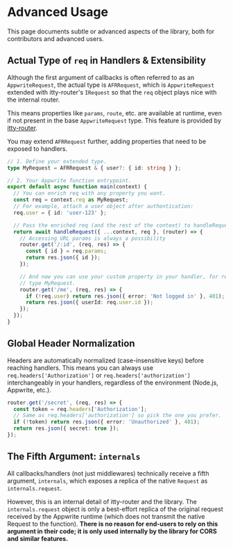 # Advanced Usage

This page documents subtle or advanced aspects of the library, both for contributors and advanced users.

## Actual Type of `req` in Handlers & Extensibility

Although the first argument of callbacks is often referred to as an `AppwriteRequest`, the actual type is `AFRRequest`, which is `AppwriteRequest` extended with itty-router's `IRequest` so that the `req` object plays nice with the internal router.

This means properties like `params`, `route`, etc. are available at runtime, even if not present in the base `AppwriteRequest` type. This feature is provided by [itty-router](https://itty.dev/itty-router/getting-started).

You may extend `AFRRequest` further, adding properties that need to be exposed to handlers.

```ts
// 1. Define your extended type.
type MyRequest = AFRRequest & { user?: { id: string } };

// 2. Your Appwrite function entrypoint.
export default async function main(context) {
  // You can enrich req with any property you want.
  const req = context.req as MyRequest;
  // For example, attach a user object after authentication:
  req.user = { id: 'user-123' };

  // Pass the enriched req (and the rest of the context) to handleRequest.
  return await handleRequest({ ...context, req }, (router) => {
    // Accessing URL params is always a possibility
    router.get('/:id', (req, res) => {
      const { id } = req.params;
      return res.json({ id });
    });

    // And now you can use your custom property in your handler, for req is of
    // type MyRequest.
    router.get('/me', (req, res) => {
      if (!req.user) return res.json({ error: 'Not logged in' }, 401);
      return res.json({ userId: req.user.id });
    });
  });
}
```

## Global Header Normalization

Headers are automatically normalized (case-insensitive keys) before reaching handlers. This means you can always use `req.headers['Authorization']` or `req.headers['authorization']` interchangeably in your handlers, regardless of the environment (Node.js, Appwrite, etc.).

```ts
router.get('/secret', (req, res) => {
  const token = req.headers['Authorization'];
  // Same as req.headers['authorization'] so pick the one you prefer.
  if (!token) return res.json({ error: 'Unauthorized' }, 401);
  return res.json({ secret: true });
});
```

## The Fifth Argument: `internals`

All callbacks/handlers (not just middlewares) technically receive a fifth argument, `internals`, which exposes a replica of the native `Request` as `internals.request`.

However, this is an internal detail of itty-router and the library. The `internals.request` object is only a best-effort replica of the original request received by the Appwrite runtime (which does not transmit the native Request to the function). **There is no reason for end-users to rely on this argument in their code; it is only used internally by the library for CORS and similar features.**
